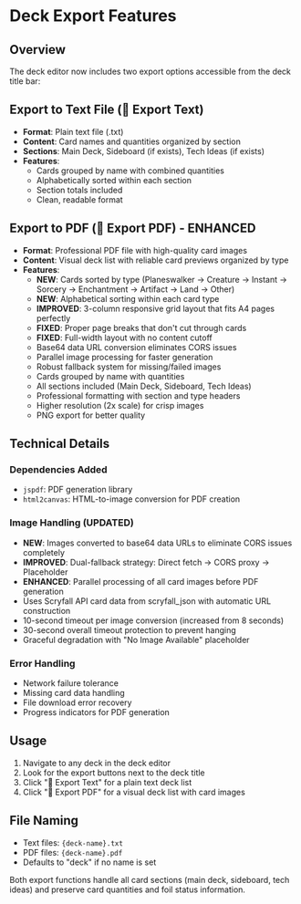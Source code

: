 # Deck Export Features

## Overview
The deck editor now includes two export options accessible from the deck title bar:

## Export to Text File (📄 Export Text)
- **Format**: Plain text file (.txt)
- **Content**: Card names and quantities organized by section
- **Sections**: Main Deck, Sideboard (if exists), Tech Ideas (if exists)
- **Features**:
  - Cards grouped by name with combined quantities
  - Alphabetically sorted within each section
  - Section totals included
  - Clean, readable format

## Export to PDF (📑 Export PDF) - ENHANCED
- **Format**: Professional PDF file with high-quality card images
- **Content**: Visual deck list with reliable card previews organized by type
- **Features**:
  - **NEW**: Cards sorted by type (Planeswalker → Creature → Instant → Sorcery → Enchantment → Artifact → Land → Other)
  - **NEW**: Alphabetical sorting within each card type
  - **IMPROVED**: 3-column responsive grid layout that fits A4 pages perfectly
  - **FIXED**: Proper page breaks that don't cut through cards
  - **FIXED**: Full-width layout with no content cutoff
  - Base64 data URL conversion eliminates CORS issues
  - Parallel image processing for faster generation
  - Robust fallback system for missing/failed images
  - Cards grouped by name with quantities
  - All sections included (Main Deck, Sideboard, Tech Ideas)
  - Professional formatting with section and type headers
  - Higher resolution (2x scale) for crisp images
  - PNG export for better quality

## Technical Details

### Dependencies Added
- `jspdf`: PDF generation library
- `html2canvas`: HTML-to-image conversion for PDF creation

### Image Handling (UPDATED)
- **NEW**: Images converted to base64 data URLs to eliminate CORS issues completely
- **IMPROVED**: Dual-fallback strategy: Direct fetch → CORS proxy → Placeholder
- **ENHANCED**: Parallel processing of all card images before PDF generation
- Uses Scryfall API card data from scryfall_json with automatic URL construction
- 10-second timeout per image conversion (increased from 8 seconds)
- 30-second overall timeout protection to prevent hanging
- Graceful degradation with "No Image Available" placeholder

### Error Handling
- Network failure tolerance
- Missing card data handling
- File download error recovery
- Progress indicators for PDF generation

## Usage
1. Navigate to any deck in the deck editor
2. Look for the export buttons next to the deck title
3. Click "📄 Export Text" for a plain text deck list
4. Click "📑 Export PDF" for a visual deck list with card images

## File Naming
- Text files: `{deck-name}.txt`
- PDF files: `{deck-name}.pdf`
- Defaults to "deck" if no name is set

Both export functions handle all card sections (main deck, sideboard, tech ideas) and preserve card quantities and foil status information.

